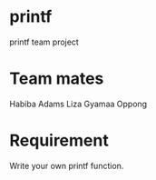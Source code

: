 # printf
printf team project

# Team mates
Habiba Adams
Liza Gyamaa Oppong

# Requirement
Write your own printf function.
